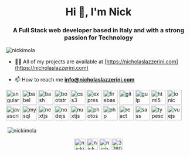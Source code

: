<h1 align="center">Hi 👋, I'm Nick</h1>
<h3 align="center">A Full Stack web developer based in Italy and with a strong passion for Technology</h3>

<p align="left"> <img src="https://komarev.com/ghpvc/?username=nickimola" alt="nickimola" /> </p>

- 👨‍💻 All of my projects are available at [https://nicholaslazzerini.com](https://nicholaslazzerini.com)

- 📫 How to reach me **info@nicholaslazzerini.com**

<p align="left"><img src="https://devicons.github.io/devicon/devicon.git/icons/angularjs/angularjs-original.svg" alt="angularjs" width="40" height="40"/> <img src="https://www.vectorlogo.zone/logos/babeljs/babeljs-icon.svg" alt="babel" width="40" height="40"/> <img src="https://www.vectorlogo.zone/logos/gnu_bash/gnu_bash-icon.svg" alt="bash" width="40" height="40"/> <img src="https://devicons.github.io/devicon/devicon.git/icons/bootstrap/bootstrap-plain.svg" alt="bootstrap" width="40" height="40"/> <img src="https://devicons.github.io/devicon/devicon.git/icons/css3/css3-original-wordmark.svg" alt="css3" width="40" height="40"/> <img src="https://devicons.github.io/devicon/devicon.git/icons/express/express-original-wordmark.svg" alt="express" width="40" height="40"/> <img src="https://www.vectorlogo.zone/logos/firebase/firebase-icon.svg" alt="firebase" width="40" height="40"/> <img src="https://www.vectorlogo.zone/logos/git-scm/git-scm-icon.svg" alt="git" width="40" height="40"/> <img src="https://devicons.github.io/devicon/devicon.git/icons/gulp/gulp-plain.svg" alt="gulp" width="40" height="40"/> <img src="https://devicons.github.io/devicon/devicon.git/icons/html5/html5-original-wordmark.svg" alt="html5" width="40" height="40"/> <img src="https://upload.wikimedia.org/wikipedia/commons/d/d1/Ionic_Logo.svg" alt="ionic" width="40" height="40"/> <img src="https://devicons.github.io/devicon/devicon.git/icons/javascript/javascript-original.svg" alt="javascript" width="40" height="40"/> <img src="https://devicons.github.io/devicon/devicon.git/icons/mysql/mysql-original-wordmark.svg" alt="mysql" width="40" height="40"/> <img src="https://cdn.worldvectorlogo.com/logos/nextjs-3.svg" alt="nextjs" width="40" height="40"/> <img src="https://devicons.github.io/devicon/devicon.git/icons/nodejs/nodejs-original-wordmark.svg" alt="nodejs" width="40" height="40"/> <img src="https://www.vectorlogo.zone/logos/nuxtjs/nuxtjs-icon.svg" alt="nuxtjs" width="40" height="40"/> <img src="https://devicons.github.io/devicon/devicon.git/icons/photoshop/photoshop-plain.svg" alt="photoshop" width="40" height="40"/> <img src="https://devicons.github.io/devicon/devicon.git/icons/php/php-original.svg" alt="php" width="40" height="40"/> <img src="https://devicons.github.io/devicon/devicon.git/icons/react/react-original-wordmark.svg" alt="react" width="40" height="40"/> <img src="https://devicons.github.io/devicon/devicon.git/icons/sass/sass-original.svg" alt="sass" width="40" height="40"/> <img src="https://devicons.github.io/devicon/devicon.git/icons/typescript/typescript-original.svg" alt="typescript" width="40" height="40"/> <img src="https://devicons.github.io/devicon/devicon.git/icons/vuejs/vuejs-original-wordmark.svg" alt="vuejs" width="40" height="40"/></p>

<p>&nbsp;<img align="center" src="https://github-readme-stats.vercel.app/api?username=nickimola&show_icons=true" alt="nickimola" /></p>

<p align="center">
<a href="https://codepen.io/nickimola" target="blank"><img align="center" src="https://cdn.jsdelivr.net/npm/simple-icons@3.0.1/icons/codepen.svg" alt="nickimola" height="30" width="30" /></a>
<a href="https://twitter.com/nick_imola" target="blank"><img align="center" src="https://cdn.jsdelivr.net/npm/simple-icons@3.0.1/icons/twitter.svg" alt="nick_imola" height="30" width="30" /></a>
<a href="https://linkedin.com/in/nicholaslazzerini" target="blank"><img align="center" src="https://cdn.jsdelivr.net/npm/simple-icons@3.0.1/icons/linkedin.svg" alt="nicholaslazzerini" height="30" width="30" /></a>
<a href="https://stackoverflow.com/users/3760661" target="blank"><img align="center" src="https://cdn.jsdelivr.net/npm/simple-icons@3.0.1/icons/stackoverflow.svg" alt="3760661" height="30" width="30" /></a>
</p>
